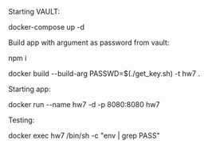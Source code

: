 Starting VAULT:

docker-compose up -d


Build app with argument as password from vault:

npm i

docker build --build-arg PASSWD=$(./get_key.sh) -t hw7 .


Starting app:

docker run --name hw7 -d -p 8080:8080 hw7


Testing:

docker exec hw7 /bin/sh -c "env | grep PASS"
